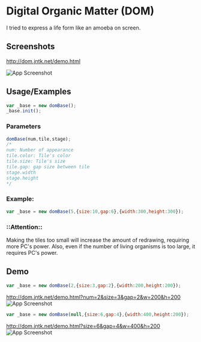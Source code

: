 
# Digital Organic Matter (DOM)

I tried to express a life form like an amoeba on screen.


## Screenshots

http://dom.jntk.net/demo.html

![App Screenshot](http://dom.jntk.net/screenshot/main.png)


## Usage/Examples

```javascript
var _base = new domBase();
_base.init();
```

### Parameters
```javascript
domBase(num,tile,stage);
/*
num: Number of appearance
tile.color: Tile's color
tile.size: Tile's size
tile.gap: gap size between tile
stage.width
stage.height
*/
```

### Example: 
```javascript
var _base = new domBase(5,{size:10,gap:6},{width:300,height:300});
```

### ::Attention::
Making the tiles too small will increase the amount of redrawing, requiring more PC's power.
Also, even if the number of living organisms is too large, it requires PC's power.

## Demo

```javascript
var _base = new domBase(2,{size:3,gap:2},{width:200,height:200});
```

http://dom.jntk.net/demo.html?num=2&size=3&gap=2&w=200&h=200
![App Screenshot](http://dom.jntk.net/screenshot/1.png)



```javascript
var _base = new domBase(null,{size:6,gap:4},{width:400,height:200});
```

http://dom.jntk.net/demo.html?size=6&gap=4&w=400&h=200
![App Screenshot](http://dom.jntk.net/screenshot/2.png)



